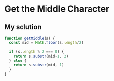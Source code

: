 # Get the Middle Character

## My solution

```js
function getMiddle(s) {
  const mid = Math.floor(s.length/2)

  if (s.length % 2 === 0) {
    return s.substr(mid-1, 2)
  } else {
    return s.substr(mid, 1)
  }
}
```
